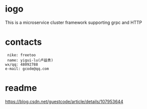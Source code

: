 # iogo
This is a microservice cluster framework supporting grpc and HTTP

# contacts
     nike: freetoo 
     name: yigui-lu(卢益贵)
    wx/qq: 48092788
    e-mail: gcode@qq.com
   
# readme
https://blog.csdn.net/guestcode/article/details/107953644

